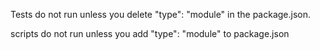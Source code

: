 Tests do not run unless you delete "type": "module" in the package.json.

scripts do not run unless you add "type": "module" to package.json
